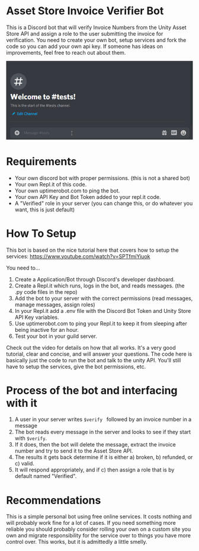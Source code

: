 # Asset Store Invoice Verifier Bot
This is a Discord bot that will verify Invoice Numbers from the Unity Asset Store API and assign a role to the user submitting the invoice for verification. You need to create your own bot, setup services and fork the code so you can add your own api key. If someone has ideas on improvements, feel free to reach out about them.

![](verifyTests.gif)

# Requirements
* Your own discord bot with proper permissions. (this is not a shared bot)
* Your own Repl.it of this code.
* Your own uptimerobot.com to ping the bot.
* Your own API Key and Bot Token added to your repl.it code.
* A "Verified" role in your server (you can change this, or do whatever you want, this is just default)

# How To Setup
This bot is based on the nice tutorial here that covers how to setup the services: https://www.youtube.com/watch?v=SPTfmiYiuok

You need to...
1. Create a Application/Bot through Discord's developer dashboard.
2. Create a Repl.it which runs, logs in the bot, and reads messages. (the .py code files in the repo)
3. Add the bot to your server with the correct permissions (read messages, manage messages, assign roles)
4. In your Repl.it add a .env file with the Discord Bot Token and Unity Store API Key variables.
5. Use uptimerobot.com to ping your Repl.it to keep it from sleeping after being inactive for an hour.
6. Test your bot in your guild server.

Check out the video for details on how that all works. It's a very good tutorial, clear and concise, and will answer your questions. The code here is basically just the code to run the bot and talk to the unity API. You'll still have to setup the services, give the bot permissions, etc.

# Process of the bot and interfacing with it
1. A user in your server writes `$verify ` followed by an invoice number in a message
2. The bot reads every message in the server and looks to see if they start with `$verify`.
3. If it does, then the bot will delete the message, extract the invoice number and try to send it to the Asset Store API.
4. The results it gets back determine if it is either a) broken, b) refunded, or c) valid.
5. It will respond appropriately, and if c) then assign a role that is by default named "Verified".

# Recommendations
This is a simple personal bot using free online services. It costs nothing and will probably work fine for a lot of cases. If you need something more reliable you should probably consider rolling your own on a custom site you own and migrate responsibility for the service over to things you have more control over. This works, but it is admittedly a little smelly.
